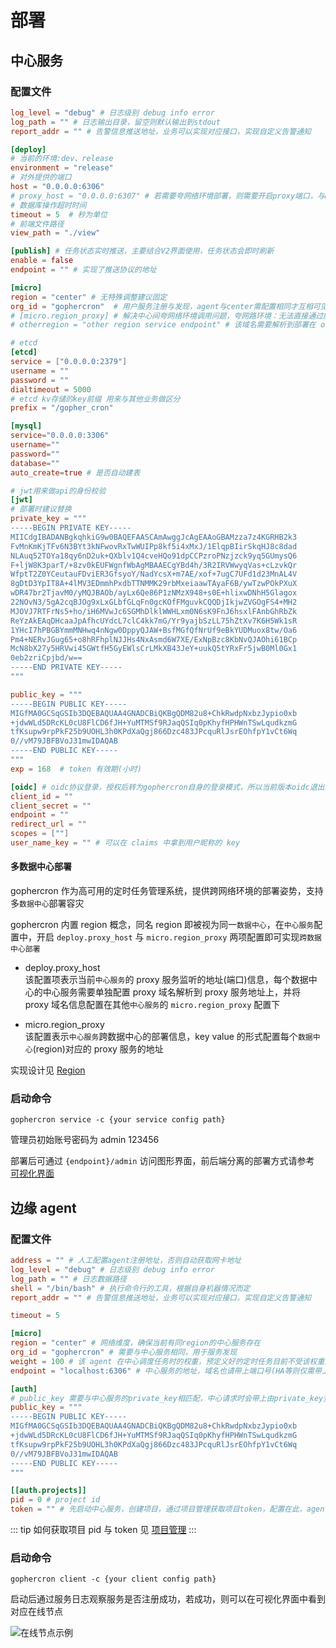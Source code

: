 # 部署

## 中心服务

### 配置文件

```toml
log_level = "debug" # 日志级别 debug info error
log_path = "" # 日志输出目录，留空则默认输出到stdout
report_addr = "" # 告警信息推送地址，业务可以实现对应接口，实现自定义告警通知

[deploy]
# 当前的环境:dev、release
environment = "release"
# 对外提供的端口
host = "0.0.0.0:6306"
# proxy_host = "0.0.0.0:6307" # 若需要夸网络环境部署，则需要开启proxy端口，与micro.region_proxy配置相对应
# 数据库操作超时时间
timeout = 5  # 秒为单位
# 前端文件路径
view_path = "./view"

[publish] # 任务状态实时推送，主要结合V2界面使用，任务状态会即时刷新
enable = false
endpoint = "" # 实现了推送协议的地址

[micro]
region = "center" # 无特殊调整建议固定
org_id = "gophercron"  # 用户服务注册与发现，agent与center需配置相同才互相可见
# [micro.region_proxy] # 解决中心间夸网络环境调用问题，夸网路环境：无法直接通过服务发现拿到endpoint的IP地址进行调用，例如物理机与k8s pod间就属于不同网络环境
# otherregion = "other region service endpoint" # 该域名需要解析到部署在 otherregion 的中心服务下

# etcd
[etcd]
service = ["0.0.0.0:2379"]
username = ""
password = ""
dialtimeout = 5000
# etcd kv存储的key前缀 用来与其他业务做区分
prefix = "/gopher_cron"

[mysql]
service="0.0.0.0:3306"
username=""
password=""
database=""
auto_create=true # 是否自动建表

# jwt用来做api的身份校验
[jwt]
# 部署时建议替换
private_key = """
-----BEGIN PRIVATE KEY-----
MIICdgIBADANBgkqhkiG9w0BAQEFAASCAmAwggJcAgEAAoGBAMzza7z4KGRHB2k3
FvMnKmKjTFv6N3BYt3kNFwovRxTwWUIPp8kf5i4xMxJ/1ElqpBIirSkqHJ8c8dad
NLAuq52TOYa18qy6nD2uk+QXblv1Q4cveHQo91dpCCPzroPNzjzck9yq5GUmysQ6
F+ljW8K3parT/+8zv0kEUFWgnfWbAgMBAAECgYBd4h/3R2IRVWwyqVas+cLzvkQr
WfptT2Z0YCeutauFDviER3GfsyoY/NadYcsX+m7AE/xof+7ugC7UFd1d23MnAL4V
8gDtD3YpIT8A+4lMV3EDmmhPxdbTTNMMK29rbMxeiaawTAyaF6B/ywTzwPOkPXuX
wDR47br2TjavM0/yMQJBAOb/ayLx6Qe86P1zNMzX948+s0E+hlixwDNhH5Glagox
22NOvN3/5gA2cqBJOg9xLxGLbfGLqFn0gcKOfFMguvkCQQDjIkjwZVGOgFS4+MH2
MJOVJ7RTFrNs5+ho/iH6MVwJc6SGMhDlklWWHLxm0N6sK9FnJ6hsxlFAnbGhRbZk
ReYzAkEAqDHcaaJpAfhcUYdcL7clC4kk7mG/Yr9yajbSzLL75hZtXv7K6H5Wk1sR
1YHcI7hPBGBYmmMNHwq4nNgw0DppyQJAW+BsfMGfQfNrUf9eBkYUDMuox8tw/Oa6
Pm4+NERvJGug65+o8hRFhplNJJHs4NxAsmd6W7XE/ExNpBzc8KbNvQJAOhi61BCp
McN8bX27y5HRVwi45GWtfH5GyEWlsCrLMkXB43JeY+uukQ5tYRxFr5jwB0Ml0Gx1
0eb2zriCpjbd/w==
-----END PRIVATE KEY-----
"""

public_key = """
-----BEGIN PUBLIC KEY-----
MIGfMA0GCSqGSIb3DQEBAQUAA4GNADCBiQKBgQDM82u8+ChkRwdpNxbzJypio0xb
+jdwWLd5DRcKL0cU8FlCD6fJH+YuMTMSf9RJaqQSIq0pKhyfHPHWnTSwLqudkzmG
tfKsupw9rpPkF25b9UOHL3h0KPdXaQgj866Dzc483JPcquRlJsrEOhfpY1vCt6Wq
0//vM79JBFBVoJ31mwIDAQAB
-----END PUBLIC KEY-----
"""
exp = 168  # token 有效期(小时)

[oidc] # oidc协议登录，授权后转为gophercron自身的登录模式，所以当前版本oidc退出登录不会影响gophercron
client_id = ""
client_secret = ""
endpoint = ""
redirect_url = ""
scopes = [""]
user_name_key = "" # 可以在 claims 中拿到用户昵称的 key
```

#### 多数据中心部署

gophercron 作为高可用的定时任务管理系统，提供跨网络环境的部署姿势，支持多`数据中心`部署容灾

gophercron 内置 region 概念，同名 region 即被视为同一`数据中心`，在`中心服务`配置中，开启 `deploy.proxy_host` 与 `micro.region_proxy` 两项配置即可实现`跨数据中心部署`

- deploy.proxy_host  
   该配置项表示当前`中心服务`的 proxy 服务监听的地址(端口)信息，每个数据中心的中心服务需要单独配置 proxy 域名解析到 proxy 服务地址上，并将 proxy 域名信息配置在其他`中心服务`的 `micro.region_proxy` 配置下

- micro.region_proxy  
   该配置表示`中心服务`跨数据中心的部署信息，key value 的形式配置每个`数据中心`(region)对应的 proxy 服务的地址

实现设计见 [Region](/guide/micro#region)

### 启动命令

```shell
gophercron service -c {your service config path}
```

管理员初始账号密码为 admin 123456

部署后可通过 `{endpoint}/admin` 访问图形界面，前后端分离的部署方式请参考 [可视化界面](/guide/frontend)

## 边缘 agent

### 配置文件

```toml
address = "" # 人工配置agent注册地址，否则自动获取网卡地址
log_level = "debug" # 日志级别 debug info error
log_path = "" # 日志数据路径
shell = "/bin/bash" # 执行命令行的工具，根据自身机器情况而定
report_addr = "" # 告警信息推送地址，业务可以实现对应接口，实现自定义告警通知

timeout = 5

[micro]
region = "center" # 网络维度，确保当前有同region的中心服务存在
org_id = "gophercron" # 需要与中心服务相同，用于服务发现
weight = 100 # 该 agent 在中心调度任务时的权重，预定义好的定时任务目前不受该权重影响
endpoint = "localhost:6306" # 中心服务的地址，域名也请带上端口号(HA等则仅需带上80 / 443端口号)

[auth]
# public_key 需要与中心服务的private_key相匹配，中心请求时会带上由private_key签发的jwt，边缘agent需要能够使用该public_key完成解密
public_key = """
-----BEGIN PUBLIC KEY-----
MIGfMA0GCSqGSIb3DQEBAQUAA4GNADCBiQKBgQDM82u8+ChkRwdpNxbzJypio0xb
+jdwWLd5DRcKL0cU8FlCD6fJH+YuMTMSf9RJaqQSIq0pKhyfHPHWnTSwLqudkzmG
tfKsupw9rpPkF25b9UOHL3h0KPdXaQgj866Dzc483JPcquRlJsrEOhfpY1vCt6Wq
0//vM79JBFBVoJ31mwIDAQAB
-----END PUBLIC KEY-----
"""

[[auth.projects]]
pid = 0 # project id
token = "" # 先启动中心服务，创建项目，通过项目管理获取项目token，配置在此，agent在启动时会使用该token与中心服务进行鉴权
```

::: tip
如何获取项目 pid 与 token 见 [项目管理](/guide/frontend#项目管理)
:::

### 启动命令

```shell
gophercron client -c {your client config path}
```

启动后通过服务日志观察服务是否注册成功，若成功，则可以在可视化界面中看到对应在线节点

![在线节点示例](/在线节点示例.png)
